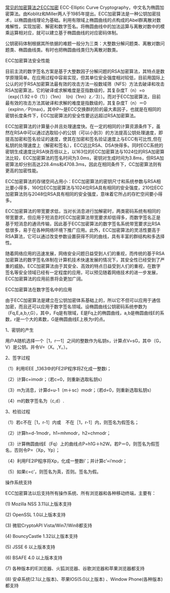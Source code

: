[常见的加密算法之ECC加密](https://www.trustauth.cn/baike/24356.html)
ECC-Elliptic Curve Cryptography，中文名为椭圆加密算法。由Koblitz和Miller两人于1985年提出。ECC加密算法是一种公钥加密技术，以椭圆曲线理论为基础。利用有限域上椭圆曲线的点构成的Abel群离散对数难解性，实现加密、解密和数字签名。将椭圆曲线中的加法运算与离散对数中的模乘运算相对应，就可以建立基于椭圆曲线的对应密码体制。

公钥密码体制根据其所依据的难题一般分为三类：大整数分解问题类、离散对数问题类、椭圆曲线类。有时也把椭圆曲线类归为离散对数类。

ECC加密算法安全性能

目前主流的数字签名方案是基于大整数因子分解问题的RSA加密算法，其特点是数学原理简单。在应用过程中容易实现，但其单位安全强度相对较低，目前用国际上公认的对于RSA加密算法最有效的攻击方法一般数域筛（NFS）方法去破译和攻击RSA加密算法，它的破译或求解难度是亚指数级的，其复杂度T（n）=o（exp{（1.92＋0（1））（1nn）　I(n)（1nn）z／3））。而对于ECC加密算法，目前最有效的攻击方法其破译和求解的难度是指数级的，其复杂度T（n）＝0（explnn／P(max)，其中P～是ECC交换群的阶的最大素因子，也就是在相同的密钥长度条件下，ECC加密算法的安全性要远远超过RSA加密算法。

ECC加密算法的计算量小并且处理速度快。在一定的相同的计算资源条件下，虽然在RSA中可以通过选取较小的公钥（可以小到3）的方法提高公钥处理速度，即提高加密和签名验证的速度，使其在加密和签名验证速度上与ECC有可比性,但在私钥的处理速度上（解密和签名），ECC远比RSA、DSA快得多。同时ECC系统的密钥生成速度比RSA快百倍以上，以163位的ECC加密算法与1024位的RSA加密算法比较，ECC加密算法的签名时间为3.0ms，密钥对生成时间为3.8ms，但RSA加密算法却分别高达228.4ms和4708.3ms，因此在相同条件下，CC加密算法则有更高的加密性能。

ECC加密算法的存储空间占用小：ECC加密算法的密钥尺寸和系统参数与RSA相比要小得多，160位ECC加密算法与1024位RSA具有相同的安全强度，210位ECC加密算法则与2048位RSA具有相同的安全强度，意味着它所占的存贮空间要小得多。



ECC加密算法的带宽要求低，当对长消息进行加解密时，两类密码系统有相同的带宽要求，但应用于短消息时ECC加密算法带宽要求却低得多，而数字签名正是基于短消息的通讯传输，因此基于ECC加密算法的数字签名系统带宽要求比RSA低很多，易于在各种网络环境下推广应用。此外，ECC加密算法的灵活性要高于RSA算法，它可以通过改变参数设置获得不同的曲线，具有丰富的群结构和多选择性。

随着网络应用的迅速发展，网络安全问题日益受到人们的重视，而传统的基于RSA加密算法的数字签名体制在计算机技术快速发展的情况下，其安全性已经受到了严重的威胁。ECC加密算法由于其安全、高效的特点日益受到人们的重视，在数字签名等安全领域已经有一定程度的应用，可以预见随着网络技术的进一步发展，ECC加密算法的应用前景将会更加广阔。

ECC加密算法在数字签名中的应用

由于ECC加密算法是建立在公钥加密体系基础上的，所以它不但可以应用于通信加密，而且还可以应用于数字签名领域。设椭圆曲线公钥密码系统参数为（Fq,E,a,b,r,G），其中，Fq是有限域，E是Fq上的椭圆曲线，a,b是椭圆曲线E的系数，r是一个大的素数，G是椭圆曲线E上秩为r的点。

1、密钥的产生

用户A随机选择一个［1，r一1］之间的整数作为私钥s，计算点V=sG，其中（G，V）是公钥。并令V=（X。,Y。）。

2、签字过程

（1）利用IEEE _1363中的FE2IP程序将Z化成一整数i；

（2）计算c=imodr；（若c=0，则重新选取私钥s）

（3）m为消息，计算d=u-1（m＋sc）modr；（若d=0，则重新选取私钥s）

（4）m的数字签名为（c,d）.

3、检验过程

（1）若c不在［1，r-1］内或　不在［1，r-1］内，则签名为假签名；

（2）计算h=d-1modr，h1=mhmodr，h2=chmodr；

（3）计算椭圆曲线E（Fq）上的曲线点P=h1G＋h2W。若P＝0，则签名为假签名，否则令P=（Xp，Yp）；

（4）利用FE2IP程序将Xp，化成一整数i’；并计算c’=i’modr；

（5）如果c=c’，则签名为真，否则。签名为假。

操作系统支持

ECC加密算法以后支持所有操作系统、所有浏览器和各种移动终端，主要有：

(1) Mozilla NSS 3.11以上版本支持

(2) OpenSSL 1.0以上版本支持

(3) 微软CryptoAPI Vista/Win7/Win8都支持

(4) BouncyCastle 1.32以上版本支持

(5) JSSE 6 以上版本支持

(6) BSAFE 4.0 以上版本支持

(7) 各种版本的IE浏览器、火狐浏览器、谷歌浏览器和苹果浏览器都支持

(8) 安卓系统(2.1以上版本)、苹果IOS(5.0以上版本) 、Window Phone(各种版本)都支持